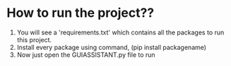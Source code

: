 How to run the project??
=======================

1. You will see a 'requirements.txt' which contains all the packages to run this project.
2. Install every package using command, (pip install packagename)
3. Now just open the GUIASSISTANT.py file to run
